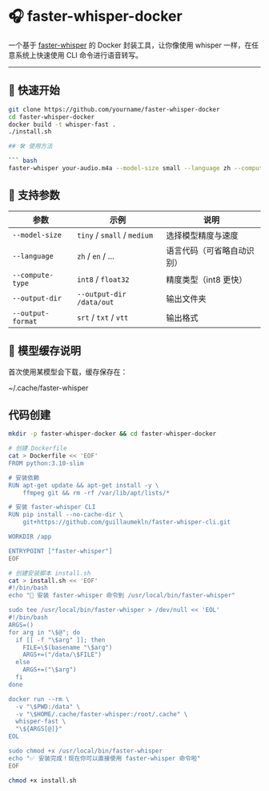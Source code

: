 

# 🎧 faster-whisper-docker

一个基于 [faster-whisper](https://github.com/guillaumekln/faster-whisper) 的 Docker 封装工具，让你像使用 whisper 一样，在任意系统上快速使用 CLI 命令进行语音转写。

---

## 🚀 快速开始

```bash
git clone https://github.com/yourname/faster-whisper-docker
cd faster-whisper-docker
docker build -t whisper-fast .
./install.sh

## 🛠️ 使用方法

``` bash
faster-whisper your-audio.m4a --model-size small --language zh --compute-type int8
```


## 🧠 支持参数

| 参数                | 示例                          | 说明            |
| ----------------- | --------------------------- | ------------- |
| `--model-size`    | `tiny` / `small` / `medium` | 选择模型精度与速度     |
| `--language`      | `zh` / `en` / ...           | 语言代码（可省略自动识别） |
| `--compute-type`  | `int8` / `float32`          | 精度类型（int8 更快） |
| `--output-dir`    | `--output-dir /data/out`    | 输出文件夹         |
| `--output-format` | `srt` / `txt` / `vtt`       | 输出格式          |

## 💾 模型缓存说明
首次使用某模型会下载，缓存保存在：

~/.cache/faster-whisper



## 代码创建

``` bash
mkdir -p faster-whisper-docker && cd faster-whisper-docker

# 创建 Dockerfile
cat > Dockerfile << 'EOF'
FROM python:3.10-slim

# 安装依赖
RUN apt-get update && apt-get install -y \
    ffmpeg git && rm -rf /var/lib/apt/lists/*

# 安装 faster-whisper CLI
RUN pip install --no-cache-dir \
    git+https://github.com/guillaumekln/faster-whisper-cli.git

WORKDIR /app

ENTRYPOINT ["faster-whisper"]
EOF

# 创建安装脚本 install.sh
cat > install.sh << 'EOF'
#!/bin/bash
echo "🔧 安装 faster-whisper 命令到 /usr/local/bin/faster-whisper"

sudo tee /usr/local/bin/faster-whisper > /dev/null << 'EOL'
#!/bin/bash
ARGS=()
for arg in "\$@"; do
  if [[ -f "\$arg" ]]; then
    FILE=\$(basename "\$arg")
    ARGS+=("/data/\$FILE")
  else
    ARGS+=("\$arg")
  fi
done

docker run --rm \
  -v "\$PWD:/data" \
  -v "\$HOME/.cache/faster-whisper:/root/.cache" \
  whisper-fast \
  "\${ARGS[@]}"
EOL

sudo chmod +x /usr/local/bin/faster-whisper
echo "✅ 安装完成！现在你可以直接使用 faster-whisper 命令啦"
EOF

chmod +x install.sh


```